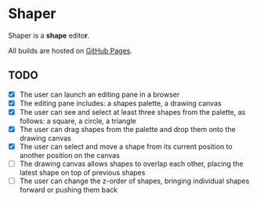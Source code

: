 # Shaper

Shaper is a **shape** edito**r**.

All builds are hosted on [GitHub Pages](http://barushev.net/shaper).

## TODO

- [x] The user can launch an editing pane in a browser
- [x] The editing pane includes: a shapes palette, a drawing canvas
- [x] The user can see and select at least three shapes from the palette, as follows: a square, a circle, a triangle
- [x] The user can drag shapes from the palette and drop them onto the drawing canvas
- [x] The user can select and move a shape from its current position to another position on the canvas
- [ ] The drawing canvas allows shapes to overlap each other, placing the latest shape on top of previous shapes
- [ ] The user can change the z-order of shapes, bringing individual shapes forward or pushing them back
